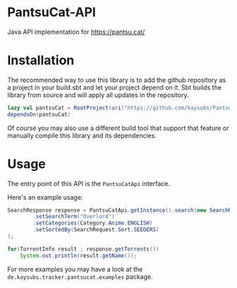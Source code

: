 # PantsuCat-API
Java API implementation for https://pantsu.cat/

# Installation
The recommended way to use this library is to add the github repository as a project in your build.sbt and let your project depend on it.
Sbt builds the library from source and will apply all updates in the repository.
``` sbt
lazy val pantsuCat = RootProject(uri("https://github.com/kaysubs/PantsuCat-API.git"))
dependsOn(pantsuCat)
```
Of course you may also use a different build tool that support that feature or manually compile this library and its dependencies.

# Usage
The entry point of this API is the `PantsuCatApi` interface.

Here's an example usage:
``` Java
SearchResponse response = PantsuCatApi.getInstance().search(new SearchRequest()
        .setSearchTerm("Overlord")
        .setCategories(Category.Anime.ENGLISH)
        .setSortedBy(SearchRequest.Sort.SEEDERS)
);

for(TorrentInfo result : response.getTorrents())
    System.out.println(result.getName());
```

For more examples you may have a look at the `de.kaysubs.tracker.pantsucat.examples` package.
